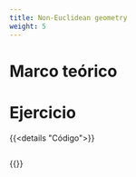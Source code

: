```yaml
---
title: Non-Euclidean geometry
weight: 5
---
```

# Marco teórico 

# Ejercicio
{{<details "Código">}}

``` js
```
{{</details >}}